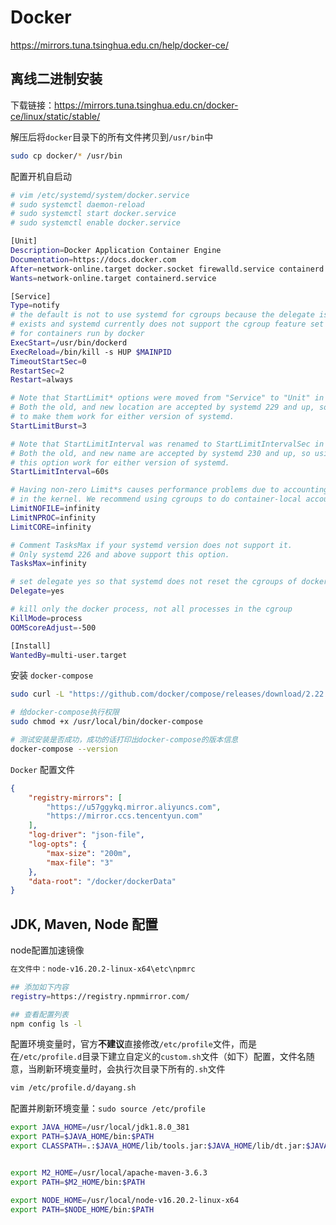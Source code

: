 # Docker





https://mirrors.tuna.tsinghua.edu.cn/help/docker-ce/



## 离线二进制安装

下载链接：https://mirrors.tuna.tsinghua.edu.cn/docker-ce/linux/static/stable/

解压后将`docker`目录下的所有文件拷贝到`/usr/bin`中

``` bash
sudo cp docker/* /usr/bin
```



配置开机自启动

``` bash
# vim /etc/systemd/system/docker.service
# sudo systemctl daemon-reload
# sudo systemctl start docker.service
# sudo systemctl enable docker.service

[Unit]
Description=Docker Application Container Engine
Documentation=https://docs.docker.com
After=network-online.target docker.socket firewalld.service containerd.service time-set.target
Wants=network-online.target containerd.service

[Service]
Type=notify
# the default is not to use systemd for cgroups because the delegate issues still
# exists and systemd currently does not support the cgroup feature set required
# for containers run by docker
ExecStart=/usr/bin/dockerd
ExecReload=/bin/kill -s HUP $MAINPID
TimeoutStartSec=0
RestartSec=2
Restart=always

# Note that StartLimit* options were moved from "Service" to "Unit" in systemd 229.
# Both the old, and new location are accepted by systemd 229 and up, so using the old location
# to make them work for either version of systemd.
StartLimitBurst=3

# Note that StartLimitInterval was renamed to StartLimitIntervalSec in systemd 230.
# Both the old, and new name are accepted by systemd 230 and up, so using the old name to make
# this option work for either version of systemd.
StartLimitInterval=60s

# Having non-zero Limit*s causes performance problems due to accounting overhead
# in the kernel. We recommend using cgroups to do container-local accounting.
LimitNOFILE=infinity
LimitNPROC=infinity
LimitCORE=infinity

# Comment TasksMax if your systemd version does not support it.
# Only systemd 226 and above support this option.
TasksMax=infinity

# set delegate yes so that systemd does not reset the cgroups of docker containers
Delegate=yes

# kill only the docker process, not all processes in the cgroup
KillMode=process
OOMScoreAdjust=-500

[Install]
WantedBy=multi-user.target

```



安装 `docker-compose`

``` bash
sudo curl -L "https://github.com/docker/compose/releases/download/2.22.0/docker-compose-$(uname -s)-$(uname -m)" -o /usr/local/bin/docker-compose

# 给docker-compose执行权限
sudo chmod +x /usr/local/bin/docker-compose 

# 测试安装是否成功，成功的话打印出docker-compose的版本信息
docker-compose --version

```



`Docker` 配置文件

``` json
{
    "registry-mirrors": [
        "https://u57ggykq.mirror.aliyuncs.com",
        "https://mirror.ccs.tencentyun.com"
    ],
    "log-driver": "json-file",
    "log-opts": {
        "max-size": "200m",
        "max-file": "3"
    },
    "data-root": "/docker/dockerData"
}
```



## JDK, Maven, Node 配置

node配置加速镜像

``` bash
在文件中：node-v16.20.2-linux-x64\etc\npmrc

## 添加如下内容
registry=https://registry.npmmirror.com/

## 查看配置列表
npm config ls -l
```



配置环境变量时，官方**不建议**直接修改`/etc/profile`文件，而是在`/etc/profile.d`目录下建立自定义的`custom.sh`文件（如下）配置，文件名随意，当刷新环境变量时，会执行次目录下所有的`.sh`文件

``` bash
vim /etc/profile.d/dayang.sh
```

配置并刷新环境变量：`sudo source /etc/profile`

``` bash
export JAVA_HOME=/usr/local/jdk1.8.0_381
export PATH=$JAVA_HOME/bin:$PATH
export CLASSPATH=.:$JAVA_HOME/lib/tools.jar:$JAVA_HOME/lib/dt.jar:$JAVA_HOME/lib


export M2_HOME=/usr/local/apache-maven-3.6.3
export PATH=$M2_HOME/bin:$PATH

export NODE_HOME=/usr/local/node-v16.20.2-linux-x64
export PATH=$NODE_HOME/bin:$PATH
```



